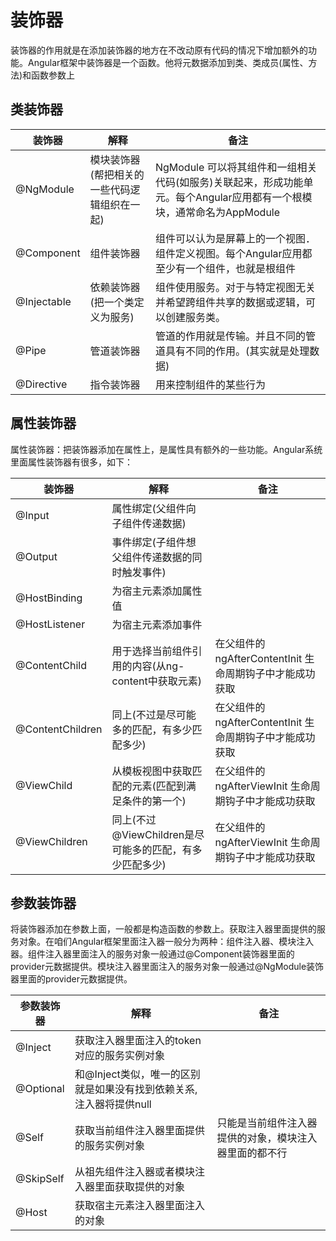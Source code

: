 # 装饰器

装饰器的作用就是在添加装饰器的地方在不改动原有代码的情况下增加额外的功能。Angular框架中装饰器是一个函数。他将元数据添加到类、类成员(属性、方法)和函数参数上

## 类装饰器

| 装饰器      | 解释                                         | 备注                                                         |
| ----------- | -------------------------------------------- | ------------------------------------------------------------ |
| @NgModule   | 模块装饰器(帮把相关的一些代码逻辑组织在一起) | NgModule 可以将其组件和一组相关代码(如服务)关联起来，形成功能单元。每个Angular应用都有一个根模块，通常命名为AppModule |
| @Component  | 组件装饰器                                   | 组件可以认为是屏幕上的一个视图． 组件定义视图。每个Angular应用都至少有一个组件，也就是根组件 |
| @Injectable | 依赖装饰器(把一个类定义为服务)               | 组件使用服务。对于与特定视图无关并希望跨组件共享的数据或逻辑，可以创建服务类。 |
| @Pipe       | 管道装饰器                                   | 管道的作用就是传输。并且不同的管道具有不同的作用。(其实就是处理数据) |
| @Directive  | 指令装饰器                                   | 用来控制组件的某些行为                                       |


## 属性装饰器

属性装饰器：把装饰器添加在属性上，是属性具有额外的一些功能。Angular系统里面属性装饰器有很多，如下：


| 装饰器           | 解释                                                    | 备注                                                     |
| ---------------- | ------------------------------------------------------- | -------------------------------------------------------- |
| @Input           | 属性绑定(父组件向子组件传递数据)                        |                                                          |
| @Output          | 事件绑定(子组件想父组件传递数据的同时触发事件)          |                                                          |
| @HostBinding     | 为宿主元素添加属性值                                    |                                                          |
| @HostListener    | 为宿主元素添加事件                                      |                                                          |
| @ContentChild    | 用于选择当前组件引用的内容(从ng-content中获取元素)      | 在父组件的 ngAfterContentInit 生命周期钩子中才能成功获取 |
| @ContentChildren | 同上(不过是尽可能多的匹配，有多少匹配多少)              | 在父组件的 ngAfterContentInit 生命周期钩子中才能成功获取 |
| @ViewChild       | 从模板视图中获取匹配的元素(匹配到满足条件的第一个)      | 在父组件的 ngAfterViewInit 生命周期钩子中才能成功获取    |
| @ViewChildren    | 同上(不过@ViewChildren是尽可能多的匹配，有多少匹配多少) | 在父组件的 ngAfterViewInit 生命周期钩子中才能成功获取    |


## 参数装饰器

将装饰器添加在参数上面，一般都是构造函数的参数上。获取注入器里面提供的服务对象。在咱们Angular框架里面注入器一般分为两种：组件注入器、模块注入器。组件注入器里面注入的服务对象一般通过@Component装饰器里面的provider元数据提供。模块注入器里面注入的服务对象一般通过@NgModule装饰器里面的provider元数据提供。

| 参数装饰器 | 解释                                                         | 备注                                                   |
| ---------- | ------------------------------------------------------------ | ------------------------------------------------------ |
| @Inject    | 获取注入器里面注入的token对应的服务实例对象                  |                                                        |
| @Optional  | 和@Inject类似，唯一的区别就是如果没有找到依赖关系,注入器将提供null |                                                        |
| @Self      | 获取当前组件注入器里面提供的服务实例对象                     | 只能是当前组件注入器提供的对象，模块注入器里面的都不行 |
| @SkipSelf  | 从祖先组件注入器或者模块注入器里面获取提供的对象             |                                                        |
| @Host      | 获取宿主元素注入器里面注入的对象                             |                                                        |